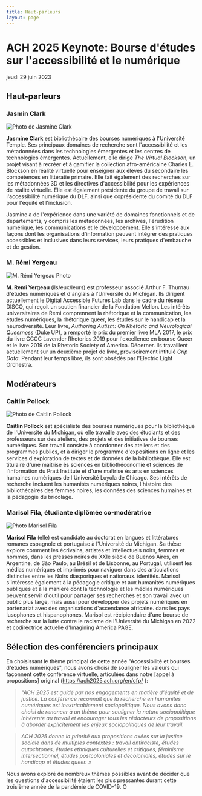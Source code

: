 ```yaml
---
title: Haut-parleurs
layout: page
---
```


# ACH 2025 Keynote: Bourse d'études sur l'accessibilité et le numérique
jeudi 29 juin 2023

## Haut-parleurs
### Jasmin Clark
![Photo de Jasmine Clark](/assets/img/clark_headshot02.jpg "Photo de Jasmine Clark")

**Jasmine Clark** est bibliothécaire des bourses numériques à l'Université Temple. Ses principaux domaines de recherche sont l'accessibilité et les métadonnées dans les technologies émergentes et les centres de technologies émergentes. Actuellement, elle dirige *The Virtual Blockson*, un projet visant à recréer et à gamifier la collection afro-américaine Charles L. Blockson en réalité virtuelle pour enseigner aux élèves du secondaire les compétences en littératie primaire. Elle fait également des recherches sur les métadonnées 3D et les directives d'accessibilité pour les expériences de réalité virtuelle. Elle est également présidente du groupe de travail sur l'accessibilité numérique du DLF, ainsi que coprésidente du comité du DLF pour l'équité et l'inclusion.
 
Jasmine a de l'expérience dans une variété de domaines fonctionnels et de départements, y compris les métadonnées, les archives, l'érudition numérique, les communications et le développement. Elle s'intéresse aux façons dont les organisations d'information peuvent intégrer des pratiques accessibles et inclusives dans leurs services, leurs pratiques d'embauche et de gestion.

### M. Rémi Yergeau
![M. Rémi Yergeau Photo](/assets/img/remiyergeau02.jpeg "M. Rémi Yergeau Photo")

**M. Remi Yergeau** (ils/eux/leurs) est professeur associé Arthur F. Thurnau d'études numériques et d'anglais à l'Université du Michigan. Ils dirigent actuellement le Digital Accessible Futures Lab dans le cadre du réseau DISCO, qui reçoit un soutien financier de la Fondation Mellon. Les intérêts universitaires de Remi comprennent la rhétorique et la communication, les études numériques, la rhétorique queer, les études sur le handicap et la neurodiversité. Leur livre, *Authoring Autism: On Rhetoric and Neurological Queerness* (Duke UP), a remporté le prix du premier livre MLA 2017, le prix du livre CCCC Lavender Rhetorics 2019 pour l'excellence en bourse Queer et le livre 2019 de la Rhetoric Society of America. Décerner. Ils travaillent actuellement sur un deuxième projet de livre, provisoirement intitulé *Crip Data*. Pendant leur temps libre, ils sont obsédés par l'Electric Light Orchestra.

## Modérateurs
### Caitlin Pollock
![Photo de Caitlin Pollock](/assets/img/pollock_biophoto.jpg "Photo de Cailtlin Pollock")

**Caitlin Pollock** est spécialiste des bourses numériques pour la bibliothèque de l'Université du Michigan, où elle travaille avec des étudiants et des professeurs sur des ateliers, des projets et des initiatives de bourses numériques. Son travail consiste à coordonner des ateliers et des programmes publics, et à diriger le programme d'expositions en ligne et les services d'exploration de textes et de données de la bibliothèque. Elle est titulaire d'une maîtrise ès sciences en bibliothéconomie et sciences de l'information du Pratt Institute et d'une maîtrise ès arts en sciences humaines numériques de l'Université Loyola de Chicago. Ses intérêts de recherche incluent les humanités numériques noires, l'histoire des bibliothécaires des femmes noires, les données des sciences humaines et la pédagogie du bricolage.

### Marisol Fila, étudiante diplômée co-modératrice
![Photo Marisol Fila](/assets/img/fila_headshot.jpg "Photo Marisol Fila")

**Marisol Fila** (elle) est candidate au doctorat en langues et littératures romanes espagnole et portugaise à l'Université du Michigan. Sa thèse explore comment les écrivains, artistes et intellectuels noirs, femmes et hommes, dans les presses noires du XXIe siècle de Buenos Aires, en Argentine, de São Paulo, au Brésil et de Lisbonne, au Portugal, utilisent les médias numériques et imprimés pour naviguer dans des articulations distinctes entre les Noirs diasporiques et nationaux. identités. Marisol s'intéresse également à la pédagogie critique et aux humanités numériques publiques et à la manière dont la technologie et les médias numériques peuvent servir d'outil pour partager ses recherches et son travail avec un public plus large, mais aussi pour développer des projets numériques en partenariat avec des organisations d'ascendance africaine. dans les pays lusophones et hispanophones. Marisol est récipiendaire d'une bourse de recherche sur la lutte contre le racisme de l'Université du Michigan en 2022 et codirectrice actuelle d'Imagining America PAGE.

## Sélection des conférenciers principaux
En choisissant le thème principal de cette année "Accessibilité et bourses d'études numériques", nous avons choisi de souligner les valeurs qui façonnent cette conférence virtuelle, articulées dans notre [appel à propositions] original (https://ach2025.ach.org/en/cfp/ ):

> *"ACH 2025 est guidé par nos engagements en matière d'équité et de justice. La conférence reconnaît que la recherche en humanités numériques est inextricablement sociopolitique. Nous avons donc choisi de renoncer à un thème pour souligner la nature sociopolitique inhérente au travail et encourager tous les rédacteurs de propositions à aborder explicitement les enjeux sociopolitiques de leur travail.*

> *ACH 2025 donne la priorité aux propositions axées sur la justice sociale dans de multiples contextes : travail antiraciste, études autochtones, études ethniques culturelles et critiques, féminisme intersectionnel, études postcoloniales et décoloniales, études sur le handicap et études queer. »*

Nous avons exploré de nombreux thèmes possibles avant de décider que les questions d'accessibilité étaient les plus pressantes durant cette troisième année de la pandémie de COVID-19. O